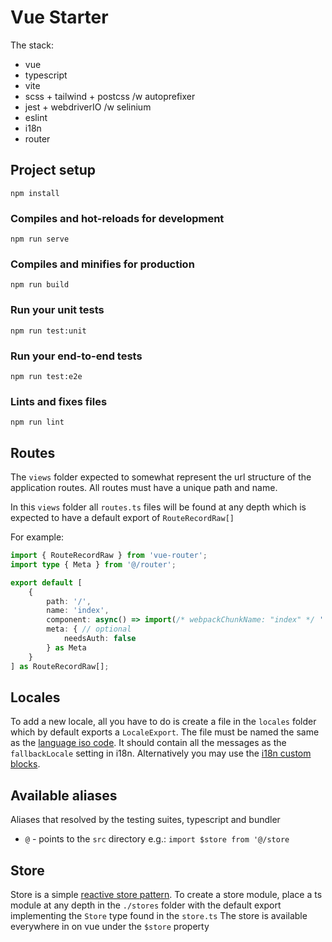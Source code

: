 # Vue Starter

The stack:
 - vue
 - typescript
 - vite
 - scss + tailwind + postcss /w autoprefixer
 - jest + webdriverIO /w selinium
 - eslint
 - i18n
 - router


## Project setup
```
npm install
```

### Compiles and hot-reloads for development
```
npm run serve
```

### Compiles and minifies for production
```
npm run build
```

### Run your unit tests
```
npm run test:unit
```

### Run your end-to-end tests
```
npm run test:e2e
```

### Lints and fixes files
```
npm run lint
```

## Routes
The `views` folder expected to somewhat represent the url structure of the application routes. All routes must have a unique path and name.

In this `views` folder all `routes.ts` files will be found at any depth which is expected to have a default export of `RouteRecordRaw[]`

For example:
```ts
import { RouteRecordRaw } from 'vue-router';
import type { Meta } from '@/router';

export default [
    {
        path: '/',
        name: 'index',
        component: async() => import(/* webpackChunkName: "index" */ './Index.vue'),
        meta: { // optional
            needsAuth: false
        } as Meta
    }
] as RouteRecordRaw[];
```

## Locales
To add a new locale, all you have to do is create a file in the `locales` folder which by default exports a `LocaleExport`. The file must be named the same as the [language iso code](https://www.w3schools.com/tags/ref_language_codes.asp). It should contain all the messages as the `fallbackLocale` setting in i18n. Alternatively you may use the [i18n custom blocks](https://github.com/intlify/vue-i18n-loader#rocket-i18n-custom-block).

## Available aliases

Aliases that resolved by the testing suites, typescript and bundler
 - `@` - points to the `src` directory e.g.: `import $store from '@/store`

## Store
Store is a simple [reactive store pattern](https://vuejs.org/v2/guide/state-management.html#Simple-State-Management-from-Scratch).
To create a store module, place a ts module at any depth in the `./stores` folder with the default export implementing the `Store` type found in the `store.ts`
The store is available everywhere in on vue under the `$store` property
